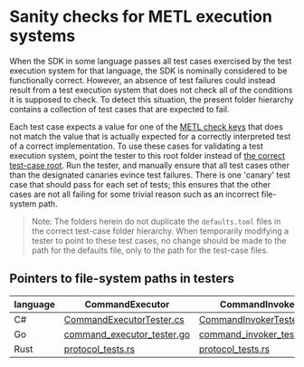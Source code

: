 # Sanity checks for METL execution systems

When the SDK in some language passes all test cases exercised by the test execution system for that language, the SDK is nominally considered to be functionally correct.
However, an absence of test failures could instead result from a test execution system that does not check all of the conditions it is supposed to check.
To detect this situation, the present folder hierarchy contains a collection of test cases that are expected to fail.

Each test case expects a value for one of the [METL check keys](../../../../doc/dev/generated/MetlSpec.md#keyvalue-kinds) that does not match the value that is actually expected for a correctly interpreted test of a correct implementation.
To use these cases for validating a test execution system, point the tester to this root folder instead of [the correct test-case root](../Protocol/).
Run the tester, and manually ensure that all test cases other than the designated canaries evince test failures.
There is one 'canary' test case that should pass for each set of tests; this ensures that the other cases are not all failing for some trivial reason such as an incorrect file-system path.

> Note: The folders herein do not duplicate the `defaults.toml` files in the correct test-case folder hierarchy.
When temporarily modifying a tester to point to these test cases, no change should be made to the path for the defaults file, only to the path for the test-case files.

## Pointers to file-system paths in testers

| language | CommandExecutor | CommandInvoker | TelemetryReceiver | TelemetrySender |
| --- | --- | --- | --- | --- |
| C# | [CommandExecutorTester.cs](../../../../dotnet/test/Azure.Iot.Operations.Protocol.MetlTests/CommandExecutorTester.cs#L24) | [CommandInvokerTester.cs](../../../../dotnet/test/Azure.Iot.Operations.Protocol.MetlTests/CommandInvokerTester.cs#L19) | [TelemetryReceiverTester.cs](../../../../dotnet/test/Azure.Iot.Operations.Protocol.MetlTests/TelemetryReceiverTester.cs#L26) | [TelemetrySenderTester.cs](../../../../dotnet/test/Azure.Iot.Operations.Protocol.MetlTests/TelemetrySenderTester.cs#L22) |
| Go | [command_executor_tester.go](../../../../go/test/protocol/command_executor_tester.go#L41) | [command_invoker_tester.go](../../../../go/test/protocol/command_invoker_tester.go#L37) | [telemetry_receiver_tester.go](../../../../go/test/protocol/telemetry_receiver_tester.go#L39) | [telemetry_sender_tester.go](../../../../go/test/protocol/telemetry_sender_tester.go#L37) |
| Rust | [protocol_tests.rs](../../../../rust/azure_iot_operations_protocol/tests/protocol_tests.rs#L334) | [protocol_tests.rs](../../../../rust/azure_iot_operations_protocol/tests/protocol_tests.rs#L331) | [protocol_tests.rs](../../../../rust/azure_iot_operations_protocol/tests/protocol_tests.rs#L337) | [protocol_tests.rs](../../../../rust/azure_iot_operations_protocol/tests/protocol_tests.rs#L340) |
